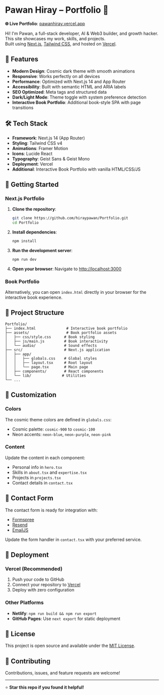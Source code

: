 # Pawan Hiray – Portfolio 🚀

**🌐 Live Portfolio**: [pawanhiray.vercel.app](https://pawanhiray.vercel.app/)

Hi! I'm Pawan, a full-stack developer, AI & Web3 builder, and growth hacker.  
This site showcases my work, skills, and projects.  
Built using [Next.js](https://nextjs.org), [Tailwind CSS](https://tailwindcss.com), and hosted on [Vercel](https://vercel.com).

## 🌟 Features

- **Modern Design**: Cosmic dark theme with smooth animations
- **Responsive**: Works perfectly on all devices
- **Performance**: Optimized with Next.js 14 and App Router
- **Accessibility**: Built with semantic HTML and ARIA labels
- **SEO Optimized**: Meta tags and structured data
- **Dark/Light Mode**: Theme toggle with system preference detection
- **Interactive Book Portfolio**: Additional book-style SPA with page transitions

## 🛠️ Tech Stack

- **Framework**: Next.js 14 (App Router)
- **Styling**: Tailwind CSS v4
- **Animations**: Framer Motion
- **Icons**: Lucide React
- **Typography**: Geist Sans & Geist Mono
- **Deployment**: Vercel
- **Additional**: Interactive Book Portfolio with vanilla HTML/CSS/JS

## 🚀 Getting Started

### Next.js Portfolio
1. **Clone the repository**:
   ```bash
   git clone https://github.com/hiraypawan/Portfolio.git
   cd Portfolio
   ```

2. **Install dependencies**:
   ```bash
   npm install
   ```

3. **Run the development server**:
   ```bash
   npm run dev
   ```

4. **Open your browser**:
   Navigate to [http://localhost:3000](http://localhost:3000)

### Book Portfolio
Alternatively, you can open `index.html` directly in your browser for the interactive book experience.

## 📁 Project Structure

```
Portfolio/
├── index.html              # Interactive book portfolio
├── assets/                 # Book portfolio assets
│   ├── css/style.css      # Book styling
│   ├── js/main.js         # Book interactivity
│   └── audio/             # Sound effects
├── src/                   # Next.js application
│   ├── app/
│   │   ├── globals.css    # Global styles
│   │   ├── layout.tsx     # Root layout
│   │   └── page.tsx       # Main page
│   ├── components/        # React components
│   └── lib/              # Utilities
└── ...
```

## 🎨 Customization

### Colors
The cosmic theme colors are defined in `globals.css`:
- Cosmic palette: `cosmic-900` to `cosmic-100`
- Neon accents: `neon-blue`, `neon-purple`, `neon-pink`

### Content
Update the content in each component:
- Personal info in `hero.tsx`
- Skills in `about.tsx` and `expertise.tsx`
- Projects in `projects.tsx`
- Contact details in `contact.tsx`

## 📧 Contact Form

The contact form is ready for integration with:
- [Formspree](https://formspree.io/)
- [Resend](https://resend.com/)
- [EmailJS](https://www.emailjs.com/)

Update the form handler in `contact.tsx` with your preferred service.

## 🚀 Deployment

### Vercel (Recommended)
1. Push your code to GitHub
2. Connect your repository to [Vercel](https://vercel.com)
3. Deploy with zero configuration

### Other Platforms
- **Netlify**: `npm run build && npm run export`
- **GitHub Pages**: Use `next export` for static deployment

## 📝 License

This project is open source and available under the [MIT License](LICENSE).

## 🤝 Contributing

Contributions, issues, and feature requests are welcome!

---

⭐ **Star this repo if you found it helpful!**
